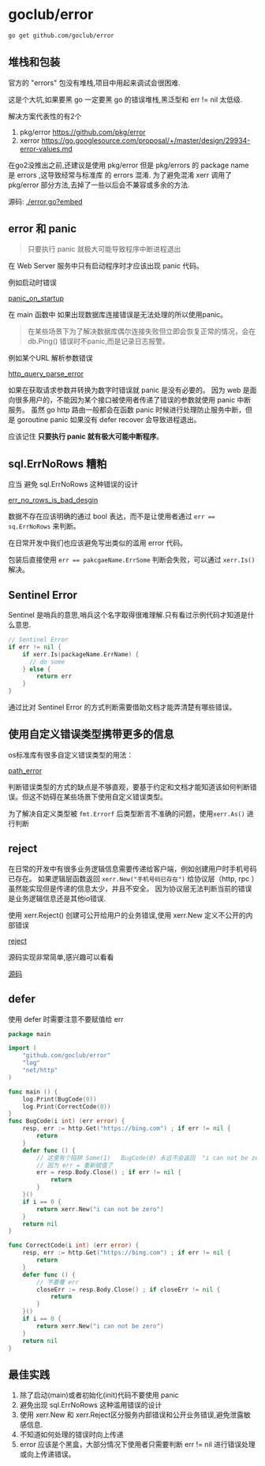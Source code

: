 # goclub/error

```sh
go get github.com/goclub/error
```

## 堆栈和包装

官方的 "errors" 包没有堆栈,项目中用起来调试会很困难.

这是个大坑,如果要黑 go 一定要黑 go 的错误堆栈,黑泛型和 err != nil 太低级.

解决方案代表性的有2个

1. pkg/error https://github.com/pkg/error
2. xerror https://go.googlesource.com/proposal/+/master/design/29934-error-values.md


在go2没推出之前,还建议是使用 pkg/error 
但是 pkg/errors 的 package name 是 errors ,这导致经常与标准库 的 errors 混淆.
为了避免混淆 xerr 调用了pkg/error 部分方法,去掉了一些以后会不兼容或多余的方法.

源码: [./error.go?embed](./error.go)

## error  和 panic

> 只要执行 panic 就极大可能导致程序中断进程退出  

在 Web Server 服务中只有启动程序时才应该出现 panic 代码。

例如启动时错误

[panic_on_startup](./example/panic_on_startup/main.go?embed)

在 main 函数中 如果出现数据库连接错误是无法处理的所以使用panic。

> 在某些场景下为了解决数据库偶尔连接失败但立即会恢复正常的情况，会在 db.Ping() 错误时不panic,而是记录日志报警。

例如某个URL 解析参数错误

[http_query_parse_error](./example/http_query_parse_error/main.go?embed)

如果在获取请求参数并转换为数字时错误就 panic 是没有必要的。
因为 web 是面向很多用户的，不能因为某个接口被使用者传递了错误的参数就使用 panic 中断服务。
虽然 go http 路由一般都会在函数 panic 时候进行处理防止服务中断，但是 goroutine panic 如果没有 defer recover 会导致进程退出。

应该记住 **只要执行 panic 就有极大可能中断程序**。
   

## sql.ErrNoRows 糟粕 

应当 避免 sql.ErrNoRows 这种错误的设计

[err_no_rows_is_bad_desgin](./example/err_no_rows_is_bad_desgin/main.go?embed)

数据不存在应该明确的通过 bool 表达，而不是让使用者通过 `err == sq.ErrNoRows` 来判断。

在日常开发中我们也应该避免写出类似的滥用 error 代码。

包装后直接使用 `err == pakcgaeName.ErrSome` 判断会失败，可以通过 `xerr.Is()` 解决。

## Sentinel Error

Sentinel 是哨兵的意思,哨兵这个名字取得很难理解.只有看过示例代码才知道是什么意思.

```go
// Sentinel Error
if err != nil {
	if xerr.Is(packageName.ErrName) {
      // do some	
    } else {
    	return err
    }
}
```   

通过比对 Sentinel Error 的方式判断需要借助文档才能弄清楚有哪些错误。

## 使用自定义错误类型携带更多的信息

os标准库有很多自定义错误类型的用法： 

[path_error](./example/path_error/main.go?embed)

判断错误类型的方式的缺点是不够直观，要基于约定和文档才能知道该如何判断错误。但这不妨碍在某些场景下使用自定义错误类型。

为了解决自定义类型被 `fmt.Errorf` 后类型断言不准确的问题，使用`xerr.As()` 进行判断


## reject

在日常的开发中有很多业务逻辑信息需要传递给客户端，例如创建用户时手机号码已存在。
如果逻辑层函数返回 `xerr.New("手机号码已存在")` 给协议层（http, rpc ）虽然能实现但是传递的信息太少，并且不安全。
因为协议层无法判断当前的错误是业务逻辑信息还是其他io错误.

使用 xerr.Reject() 创建可公开给用户的业务错误,使用 xerr.New 定义不公开的内部错误

[reject](./example/reject/main.go?embed)


源码实现非常简单,感兴趣可以看看

[源码](./reject.go?embed)

## defer


使用 defer 时需要注意不要赋值给 err 
```go
package main

import (
	"github.com/goclub/error"
	"log"
	"net/http"
)

func main () {
	log.Print(BugCode(0))
	log.Print(CorrectCode(0))
}
func BugCode(i int) (err error) {
	resp, err := http.Get("https://bing.com") ; if err != nil {
		return
	}
	defer func () {
		// 这里有个陷阱 Some(1)   BugCode(0) 永远不会返回  "i can not be zero"
		// 因为 err = 重新赋值了
		err = resp.Body.Close() ; if err != nil {
			return
		}
	}()
	if i == 0 {
		return xerr.New("i can not be zero")
	}
	return nil
}

func CorrectCode(i int) (err error) {
	resp, err := http.Get("https://bing.com") ; if err != nil {
		return
	}
	defer func () {
		// 不要覆 err
		closeErr := resp.Body.Close() ; if closeErr != nil {
			return
		}
	}()
	if i == 0 {
		return xerr.New("i can not be zero")
	}
	return nil
}
```

## 最佳实践

1. 除了启动(main)或者初始化(init)代码不要使用 panic
2. 避免出现 sql.ErrNoRows 这种滥用错误的设计
3. 使用 xerr.New 和 xerr.Reject区分服务内部错误和公开业务错误,避免泄露敏感信息.
4. 不知道如何处理的错误时向上传递
5. error 应该是个黑盒，大部分情况下使用者只需要判断 err != nil 进行错误处理或向上传递错误。

